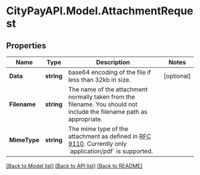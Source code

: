 # CityPayAPI.Model.AttachmentRequest

## Properties

Name | Type | Description | Notes
------------ | ------------- | ------------- | -------------
**Data** | **string** | base64 encoding of the file if less than 32kb in size. | [optional] 
**Filename** | **string** | The name of the attachment normally taken from the filename. You should not include the filename path as appropriate. | 
**MimeType** | **string** | The mime type of the attachment as defined in [RFC 9110](https://www.rfc-editor.org/rfc/rfc9110.html). Currently only &#x60;application/pdf&#x60; is supported. | 

[[Back to Model list]](../README.md#documentation-for-models) [[Back to API list]](../README.md#documentation-for-api-endpoints) [[Back to README]](../README.md)

